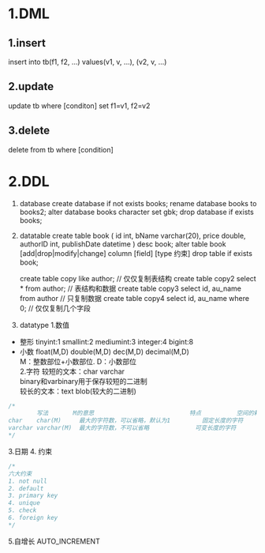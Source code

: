 # 1.DML
## 1.insert
insert into tb(f1, f2, ...)
values(v1, v, ...),
(v2, v, ...)

## 2.update
update tb
where [conditon]
set f1=v1, f2=v2

## 3.delete
delete from tb
where [condition]

# 2.DDL
1. database
    create database if not exists books;
    rename database books to books2;
    alter database books character set gbk;
    drop database if exists books;
2. datatable
    create table book (
        id int,
        bName varchar(20),
        price double,
        authorID int,
        publishDate datetime
    )
    desc book;
    alter table book [add|drop|modify|change] column [field] [type 约束]
    drop table if exists book;

    create table copy like author; // 仅仅复制表结构
    create table copy2 select * from author; // 表结构和数据
    create table copy3 select id, au_name from author // 只复制数据
    create table copy4 select id, au_name where 0; // 仅仅复制几个字段
3. datatype
1.数值
- 整形 tinyint:1 smallint:2 mediumint:3 integer:4 bigint:8
- 小数 float(M,D) double(M,D) dec(M,D) decimal(M,D)  
    M：整数部位+小数部位. D：小数部位  
2.字符
    较短的文本：char varchar  
        binary和varbinary用于保存较短的二进制  
    较长的文本：text blob(较大的二进制)  
```sql
/*
	    写法		 M的意思					        特点			空间的耗费	效率
char	char(M)		最大的字符数，可以省略，默认为1		 固定长度的字符		比较耗费	高
varchar varchar(M)	最大的字符数，不可以省略		     可变长度的字符		比较节省	低
*/
```
3.日期
4. 约束
```sql
/*
六大约束
1. not null
2. default
3. primary key
4. unique
5. check
6. foreign key
*/
```
5.自增长
AUTO_INCREMENT